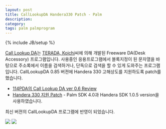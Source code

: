 ```yaml
---
layout: post
title: CallLookupDA Handera330 Patch - Palm
description: 
category: 
tags: palm palmprogram
---
```

{% include JB/setup %}


[Call Lookup DA](http://www001.upp.so-net.ne.jp/kterada/pilot/)는
[TERADA, Koichi](mailto:kterada@iname.com)씨에 의해 개발된 Freeware DA(Desk Accessory)
프로그램입니다. 사용중인 응용프로그램에서 블록지정이 된 문자열을 바탕으로 주소록에서 이름을
검색하거나, 단독으로 검색을 할 수 있게 도와주는 프로그램입니다. CallLookupDA 0.85 버젼에 Handera 330
고해상도를 지원하도록 patch를 했습니다.

- [114PDA의 Call Lookup DA ver 0.6 Review](http://114pda.com/re-app/address/calllookup-da.htm)
- [Handera 330 지원 Patch](https://dl.dropboxusercontent.com/u/4345768/jmjeong.com/calllookupda-handera330.patch.gz) - Palm SDK 4.0과 Handera SDK 1.0.5 version을 사용하였습니다. 

최신 버젼의 CallLookupDA 프로그램에 반영이 되었습니다. 

![](http://farm3.staticflickr.com/2707/13208368863_d7180e3304_o.gif)
![](http://farm4.staticflickr.com/3824/13208413133_a8e6b6e41a_o.gif)
